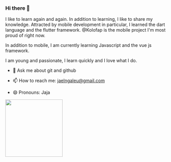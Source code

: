 ### Hi there 👋

I like to learn again and again. In addition to learning, I like to share my knowledge. Attracted by mobile development in particular, I learned the dart language and the flutter framework. @Kolofap is the mobile project I'm most proud of right now.

In addition to mobile, I am currently learning Javascript and the vue js framework.

I am young and passionate, I learn quickly and I love what I do.

- 💬 Ask me about git and github

- 📫 How to reach me: jaelngaleu@gmail.com

- 😄 Pronouns: Jaja

<!-- ![visitors](https://visitor-badge.glitch.me/badge?page_id=${jael-dev}.${your.repo.id}) -->

<img height="180em" src="https://github-readme-stats.vercel.app/api?username=jael-dev&show_icons=true&hide_border=true&&count_private=true&include_all_commits=true" />

<!--START_SECTION:waka-->
<!--END_SECTION:waka-->
